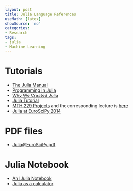 ```yaml
---
layout: post
title: Julia Language References
useMath: [latex]
showSource: 'no'
categories:
- Research
tags:
- julia
- Machine Learning
---
```


# Tutorials
 - [The Julia Manual][2]
 - [Programming in Julia][1]
 - [Why We Created Julia][3]
 - [Julia Tutorial][4]
 - [MTH 229 Projects][5] and the corresponding lecture is [here][10]
 - [Julia at EuroSciPy 2014][6]
    
# PDF files
 - [Julia@EuroSciPy.pdf][7]

# Julia Notebook
 - [An IJulia Notebook][8]
 - [Julia as a calculator][9]





[1]: http://quant-econ.net/jl/learning_julia.html
[2]: http://julia.readthedocs.org/en/latest/manual/
[3]: http://julialang.org/blog/2012/02/why-we-created-julia/
[4]: http://nbviewer.ipython.org/github/JuliaX/JuliaTutorial/blob/master/JuliaTutorial.ipynb?create=1
[5]: http://mth229.github.io/
[6]: https://github.com/stevengj/Julia-EuroSciPy14
[7]: https://github.com/stevengj/Julia-EuroSciPy14/raw/master/Julia%40EuroSciPy.pdf
[8]: http://nbviewer.ipython.org/github/stevengj/Julia-EuroSciPy14/blob/master/Overview.ipynb
[9]: http://mth229.github.io/229-projects/calculator.ipynb
[10]: http://www.math.csi.cuny.edu/~maher/teaching/2015/spring/lab/